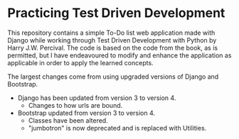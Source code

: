# Practicing Test Driven Development

This repository contains a simple To-Do list web application made with Django while working through Test Driven Development with Python by Harry J.W. Percival. The code is based on the code from the book, as is permitted, but I have endeavoured to modify and enhance the application as applicable in order to apply the learned concepts.

The largest changes come from using upgraded versions of Django and Bootstrap.

* Django has been updated from version 3 to version 4.
    * Changes to how urls are bound.
* Bootstrap updated from version 3 to version 4.
    * Classes have been altered.
    * "jumbotron" is now deprecated and is replaced with Utilities.
